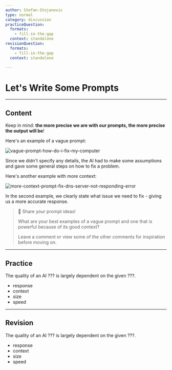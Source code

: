 ```yaml
---
author: Stefan-Stojanovic
type: normal
category: discussion
practiceQuestion:
  formats:
    - fill-in-the-gap
  context: standalone
revisionQuestion:
  formats:
    - fill-in-the-gap
  context: standalone

---
```


# Let's Write Some Prompts

---

## Content

Keep in mind: **the more precise we are with our prompts, the more precise the output will be**!

Here's an example of a vague prompt:

![vague-prompt-how-do-i-fix-my-computer](https://img.enkipro.com/3bc2c3dbecd6408ba631d6045eaafafd.png)

Since we didn't specify any details, the AI had to make some assumptions and gave some general steps on how to fix a problem.

Here's another example with more context:

![more-context-prompt-fix-dns-server-not-responding-error](https://img.enkipro.com/8564b7c6a3c1835e2095dca3e1513c01.png)

In the second example, we clearly state what issue we need to fix - giving us a more accurate response.

> 💬 Share your prompt ideas!
>
> What are your best examples of a vague prompt and one that is powerful because of its good context? 
>
> Leave a comment or view some of the other comments for inspiration before moving on.


---

## Practice 

The quality of an AI ??? is largely dependent on the given ???.

- response
- context
- size
- speed

---

## Revision

The quality of an AI ??? is largely dependent on the given ???.

- response
- context
- size
- speed